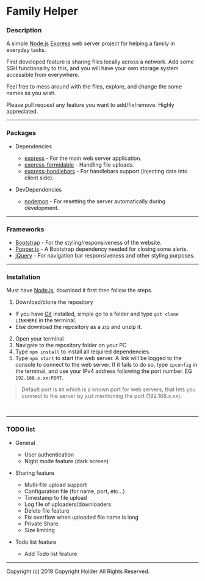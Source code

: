 # Family Helper

### Description

A simple [Node.js](https://nodejs.org/en/) [Express](https://www.npmjs.com/package/express) web server project for helping a family in everyday tasks.

First developed feature is sharing files locally across a network. Add some SSH functionality to this, and you will have your own storage system accessible from everywhere.  

Feel free to mess around with the files, explore, and change the some names as you wish.  

Please pull request any feature you want to add/fix/remove. Highly appreciated.


___


### Packages

* Dependencies
  * [express](https://www.npmjs.com/package/express) - For the main web server application.
  * [express-formidable](https://www.npmjs.com/package/express-formidable) - Handling file uploads.
  * [express-handlebars](https://www.npmjs.com/package/express-handlebars) - For handlebars support (injecting data into client side).

* DevDependencies
  * [nodemon](https://www.npmjs.com/package/nodemon) - For resetting the server automatically during development.


___


### Frameworks

* [Bootstrap](https://getbootstrap.com/) - For the styling/responsiveness of the website.
* [Popper.js](https://popper.js.org/) - A Bootstrap dependency needed for closing some alerts.
* [jQuery](https://jquery.com/) - For navigation bar responsiveness and other styling purposes.


___


### Installation

Must have [Node.js](https://nodejs.org/en/), download it first then follow the steps.

1. Download/clone the repository
  * If you have [Git](https://git-scm.com/) installed, simple go to a folder and type `git clone LINKHERE` in the terminal.
  * Else download the repository as a zip and unzip it.
2. Open your terminal
3. Navigate to the repository folder on your PC
4. Type `npm install` to install all required dependencies.
5. Type `npm start` to start the web server. A link will be logged to the console to connect to the web server. If it fails to do so, type `ipconfig` in the terminal, and use your IPv4 address following the port number. EG `192.168.x.xx:PORT`.

> Default port is `80` which is a known port for web servers, that lets you connect to the server by just mentioning the port (192.168.x.xx).


&nbsp;


___


### TODO list

* General
  * User authentication
  * Night mode feature (dark screen)


* Sharing feature
  * Mutli-file upload support
  * Configuration file (for name, port, etc...)
  * Timestamp to file upload
  * Log file of uploaders/downloaders
  * Delete file feature
  * Fix overflow when uploaded file name is long
  * Private Share
  * Size limiting


* Todo list feature
  * Add Todo list feature


___


Copyright (c) 2019 Copyright Holder All Rights Reserved.
